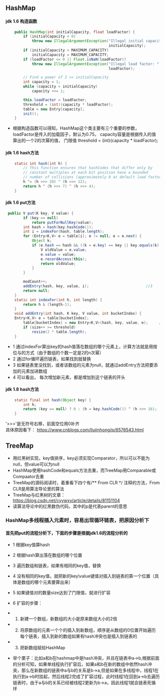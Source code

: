 ## HashMap

#### jdk 1.6 构造函数
```java
    public HashMap(int initialCapacity, float loadFactor) {
        if (initialCapacity < 0)
            throw new IllegalArgumentException("Illegal initial capacity: " +
                                               initialCapacity);
        if (initialCapacity > MAXIMUM_CAPACITY)
            initialCapacity = MAXIMUM_CAPACITY;
        if (loadFactor <= 0 || Float.isNaN(loadFactor))
            throw new IllegalArgumentException("Illegal load factor: " +
                                               loadFactor);

        // Find a power of 2 >= initialCapacity
        int capacity = 1;
        while (capacity < initialCapacity)
            capacity <<= 1;

        this.loadFactor = loadFactor;
        threshold = (int)(capacity * loadFactor);
        table = new Entry[capacity];
        init();
    }
```    
-   根据构造函数可以得知，HashMap这个类主要有三个重要的参数，loadFactor是传入的加载因子，默认为0.75， capacity容量是根据传入的值算出的一个2的次幂的值， 门限值 threshold = (int)(capacity * loadFactor);

#### jdk 1.6 hash方法 
```java
    static int hash(int h) {
        // This function ensures that hashCodes that differ only by
        // constant multiples at each bit position have a bounded
        // number of collisions (approximately 8 at default load factor).
        h ^= (h >>> 20) ^ (h >>> 12);
        return h ^ (h >>> 7) ^ (h >>> 4);
    }
```

#### jdk 1.6 put方法
```java
 public V put(K key, V value) {
        if (key == null)
            return putForNullKey(value);
        int hash = hash(key.hashCode());
        int i = indexFor(hash, table.length);                             //1
        for (Entry<K,V> e = table[i]; e != null; e = e.next) {            //2
            Object k;
            if (e.hash == hash && ((k = e.key) == key || key.equals(k))) {
                V oldValue = e.value;
                e.value = value;
                e.recordAccess(this);
                return oldValue;
            }
        }

        modCount++;
        addEntry(hash, key, value, i);                          //3
        return null;
    }
    static int indexFor(int h, int length) {
        return h & (length-1);
    }
    void addEntry(int hash, K key, V value, int bucketIndex) {
	Entry<K,V> e = table[bucketIndex];
        table[bucketIndex] = new Entry<K,V>(hash, key, value, e);     //4
        if (size++ >= threshold)
            resize(2 * table.length);
    }
```
-   1 通过indexFor算出key的hash值落在数组的哪个元素上，计算方法就是用按位与的方式（由于数组的个数一定是2的n次幂）
-   2 通过for循环遍历链表，如果找到就替换
-   3 如果链表里没找到，或者该数组的元素为null，就通过addEntry方法把要添加的元素加进数组
-   4 可以看出， 每次增加新元素，都是增加到这个链表的开头


#### jdk 1.8 hash方法 
```java
    static final int hash(Object key) {
        int h;
        return (key == null) ? 0 : (h = key.hashCode()) ^ (h >>> 16);
    }
```
  '>>>'是无符号右移，前面空位用0补齐  
  具体原因看下： https://www.cnblogs.com/liujinhong/p/6576543.html

## TreeMap
- 用红黑树实现，key值排序，key必须实现Comparator，所以可以不能为null，但value可以为null
- HashMap使用hashCode和equals方法去重，而TreeMap用Comparable或Compaator去重
- TreeMap的源码阅读时，着重看下四个有/** From CLR */ 注释的方法，From CLR是用算法导论里的算法
- TreeMap与红黑树的文章：https://blog.csdn.net/cyywxy/article/details/81151104
- 读算法导论中的红黑数伪代码，其中的p是代表parent的意思


### HashMap多线程插入元素时，容易出现循环链表，把原因分析下
#### 首先把put的流程分析下，下面的步骤是根据jdk1.6的流程分析的
- 1 根据key值算hash
- 2 根据hash算出落在数组的哪个位置
- 3 遍历数组和链表，如果有相同的key值，替换
- 4 没有相同的key值，就把新的key\value键值对插入到链表的第一个位置（具体是数组的哪个元素要算出来）
- 5 如果键值对的数量size达到了门限值，就进行扩容
- 6 扩容的步骤：
- 1. 新建一个数组，新数组的大小是原来数组大小的2倍
- 2. 将原数组的元素一个个的插入到新数组，顺序是从数组的0位置开始遍历每个链表，插入到新的数组如果有hash冲突也是插入到链表的
- 3. 把新数组赋给HashMap

- 举个栗子：比如a和b在hashmap中是hash冲突，并且在链表中a->b,根据前面的分析可知，如果单线程执行扩容后，如果a和b在新的数组中依然hash冲突，那么在新数组的链表中a与b的关系是b->a,但是如果在多线程中，线程1在执行到a->b时挂起，然后线程2完成了扩容过程，此时线程1在回到a->b去遍历链表时，由于a与b的关系已经被线程2更新为b->a，因此线程1就会链表死循环
